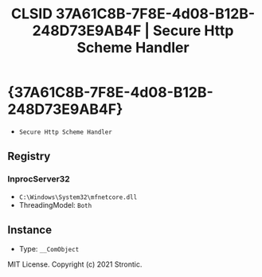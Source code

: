 ﻿---
title: "CLSID 37A61C8B-7F8E-4d08-B12B-248D73E9AB4F | Secure Http Scheme Handler"
excerpt: What is COM-Object CLSID 37A61C8B-7F8E-4d08-B12B-248D73E9AB4F?
---

# {37A61C8B-7F8E-4d08-B12B-248D73E9AB4F}

* `Secure Http Scheme Handler`

## Registry


### InprocServer32

* `C:\Windows\System32\mfnetcore.dll`
* ThreadingModel: `Both`

## Instance

* Type: `__ComObject`

MIT License. Copyright (c) 2021 Strontic.



